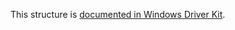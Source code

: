 This structure is [documented in Windows Driver Kit](https://learn.microsoft.com/en-us/windows-hardware/drivers/ddi/ntifs/ns-ntifs-_file_access_information).

